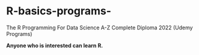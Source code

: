 # R-basics-programs-
The R Programming For Data Science A-Z Complete Diploma 2022 (Udemy Programs)

**Anyone who is interested can learn R.**
